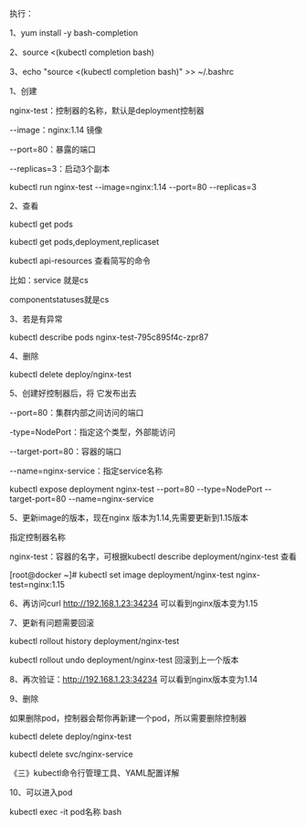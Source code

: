 执行：

1、yum install -y bash-completion

2、source &lt;\(kubectl completion bash\)

3、echo "source &lt;\(kubectl completion bash\)" &gt;&gt; ~/.bashrc

1、创建

nginx-test：控制器的名称，默认是deployment控制器

--image：nginx:1.14 镜像

--port=80：暴露的端口

--replicas=3：启动3个副本

kubectl run nginx-test --image=nginx:1.14 --port=80 --replicas=3

2、查看

kubectl get pods

kubectl get pods,deployment,replicaset

kubectl api-resources 查看简写的命令

比如：service 就是cs

componentstatuses就是cs

3、若是有异常

kubectl describe pods nginx-test-795c895f4c-zpr87

4、删除

kubectl delete deploy/nginx-test

5、创建好控制器后，将 它发布出去

--port=80：集群内部之间访问的端口

-type=NodePort：指定这个类型，外部能访问

--target-port=80：容器的端口

--name=nginx-service：指定service名称

kubectl expose deployment nginx-test --port=80 --type=NodePort --target-port=80 --name=nginx-service

5、更新image的版本，现在nginx 版本为1.14,先需要更新到1.15版本

指定控制器名称

nginx-test：容器的名字，可根据kubectl describe deployment/nginx-test 查看



\[root@docker ~\]\# kubectl set image deployment/nginx-test nginx-test=nginx:1.15



6、再访问curl http://192.168.1.23:34234 可以看到nginx版本变为1.15



7、更新有问题需要回滚

kubectl rollout history deployment/nginx-test

kubectl rollout undo deployment/nginx-test 回滚到上一个版本



8、再次验证：http://192.168.1.23:34234 可以看到nginx版本变为1.14



9、删除

如果删除pod，控制器会帮你再新建一个pod，所以需要删除控制器

kubectl delete deploy/nginx-test

kubectl delete svc/nginx-service



《三》kubectl命令行管理工具、YAML配置详解



10、可以进入pod

kubectl exec -it pod名称 bash

